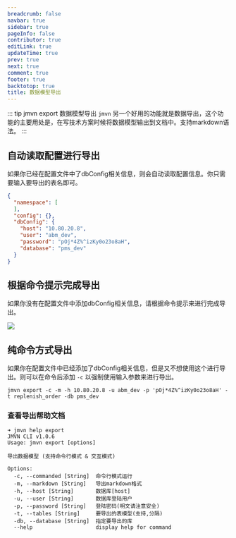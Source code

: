 ```yaml
---
breadcrumb: false
navbar: true
sidebar: true
pageInfo: false
contributor: true
editLink: true
updateTime: true
prev: true
next: true
comment: true
footer: true
backtotop: true
title: 数据模型导出
---
```


::: tip jmvn export 数据模型导出
`jmvn` 另一个好用的功能就是数据导出，这个功能的主要用处是，在写技术方案时候将数据模型输出到文档中。支持markdown语法。
:::


## 自动读取配置进行导出

如果你已经在配置文件中了dbConfig相关信息，则会自动读取配置信息。你只需要输入要导出的表名即可。

```json
{
  "namespace": [
  ],
  "config": {},
  "dbConfig": {
    "host": "10.80.20.8",
    "user": "abm_dev",
    "password": "pOj*4Z%^izKy0o23o8aH",
    "database": "pms_dev"
  }
}
```

## 根据命令提示完成导出

如果你没有在配置文件中添加dbConfig相关信息，请根据命令提示来进行完成导出。

![](https://img.springlearn.cn/learn_53218775085b88f319e37ca3811c5cd7.gif)

## 纯命令方式导出

如果你在配置文件中已经添加了dbConfig相关信息，但是又不想使用这个进行导出。则可以在命令后添加 `-c` 以强制使用输入参数来进行导出。

``` 
jmvn export -c -m -h 10.80.20.8 -u abm_dev -p 'pOj*4Z%^izKy0o23o8aH' -t replenish_order -db pms_dev
```

### 查看导出帮助文档

``` 
➜ jmvn help export                                                                                   
JMVN CLI v1.0.6
Usage: jmvn export [options]

导出数据模型 (支持命令行模式 & 交互模式)

Options:
  -c, --commanded [String]  命令行模式运行
  -m, --markdown [String]   导出markdown格式
  -h, --host [String]       数据库[host]
  -u, --user [String]       数据库登陆用户
  -p, --password [String]   登陆密码(明文请注意安全)
  -t, --tables [String]     要导出的表模型(支持,分隔)
  -db, --database [String]  指定要导出的库
  --help                    display help for command

```
